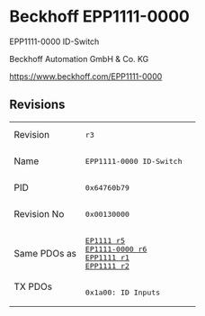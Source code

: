 # Beckhoff EPP1111-0000

EPP1111-0000 ID-Switch

Beckhoff Automation GmbH & Co. KG

https://www.beckhoff.com/EPP1111-0000

## Revisions
<table>
<tr >
<td>Revision</td>
<td><pre>r3</pre></td>
</tr>
<tr >
<td>Name</td>
<td><pre>EPP1111-0000 ID-Switch</pre></td>
</tr>
<tr >
<td>PID</td>
<td><pre>0x64760b79</pre></td>
</tr>
<tr >
<td>Revision No</td>
<td><pre>0x00130000</pre></td>
</tr>
<tr >
<td>Same PDOs as</td>
<td><pre><a href="EP1111">EP1111 r5</a><br/><a href="EP1111-0000">EP1111-0000 r6</a><br/><a href="EPP1111">EPP1111 r1</a><br/><a href="EPP1111">EPP1111 r2</a></pre></td>
</tr>
<tr class="txpdo pdosection">
<td rowspan=1 valign=top>TX PDOs</td>
<td><pre>0x1a00: ID Inputs</pre></td>
<td></td>
</tr>
</table>
